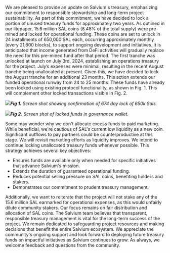 We are pleased to provide an update on Salvium's treasury, emphasizing our commitment to responsible stewardship and long-term project sustainability. As part of this commitment, we have decided to lock a portion of unused treasury funds for approximately two years. As outlined in our litepaper, 15.6 million SAL coins (8.48% of the total supply) were pre-mined and locked for operational funding. These coins are set to unlock in 24 installments of 650,000 SAL each, occurring approximately monthly (every 21,600 blocks), to support ongoing development and initiatives. It is anticipated that income generated from DeFi activities will gradually replace the need for this pre-mined fund after that period. The first tranche was unlocked at launch on July 3rd, 2024, establishing an operations treasury for the project. July’s expenses were minimal, resulting in the recent August tranche being unallocated at present. Given this, we have decided to lock the August tranche for an additional 23 months. This action extends our funded operational runway from 24 to 25 months. These funds have already been locked using existing protocol functionality, as shown in Fig. 1. This will complement other locked transactions visible in Fig. 2.

**![](https://salvium.io/wp-content/uploads/2024/08/lock.jpg)_Fig 1._** _Screen shot showing confirmation of 674 day lock of 650k Sals._

**![](https://salvium.io/wp-content/uploads/2024/08/premine.jpg)**_**Fig 2.** Screen shot of locked funds in governance wallet._

Some may wonder why we don't allocate excess funds to paid marketing. While beneficial, we're cautious of SAL's current low liquidity as a new coin. Significant outflows to pay partners could be counterproductive at this stage. We will revisit marketing efforts as liquidity improves. We intend to continue locking unallocated treasury funds whenever possible. This strategy achieves several key objectives:

*   Ensures funds are available only when needed for specific initiatives that advance Salvium's mission.
*   Extends the duration of guaranteed operational funding.
*   Reduces potential selling pressure on SAL coins, benefiting holders and stakers.
*   Demonstrates our commitment to prudent treasury management.

Additionally, we want to reiterate that the project will not stake any of the 15.6 million SAL earmarked for operational expenses, as this would unfairly dilute community stakers. Our focus remains on fair distribution and allocation of SAL coins. The Salvium team believes that transparent, responsible treasury management is vital for the long-term success of the project. We remain dedicated to safeguarding project resources and making decisions that benefit the entire Salvium ecosystem. We appreciate the community's ongoing support and look forward to deploying future treasury funds on impactful initiatives as Salvium continues to grow. As always, we welcome feedback and questions from the community.